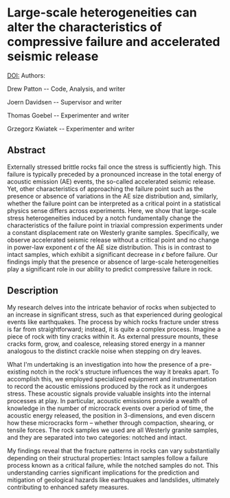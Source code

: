 # Large-scale heterogeneities can alter the characteristics of compressive failure and accelerated seismic release
[DOI:](https://doi.org/10.1103/PhysRevE.108.014131)
Authors: 

Drew Patton      -- Code, Analysis, and writer

Joern Davidsen   --      Supervisor and writer

Thomas Goebel    --    Experimenter and writer

Grzegorz Kwiatek --    Experimenter and writer

## Abstract
Externally stressed brittle rocks fail once the stress is sufficiently high. This failure is typically preceded by
a pronounced increase in the total energy of acoustic emission (AE) events, the so-called accelerated seismic
release. Yet, other characteristics of approaching the failure point such as the presence or absence of variations
in the AE size distribution and, similarly, whether the failure point can be interpreted as a critical point in a
statistical physics sense differs across experiments. Here, we show that large-scale stress heterogeneities induced
by a notch fundamentally change the characteristics of the failure point in triaxial compression experiments under
a constant displacement rate on Westerly granite samples. Specifically, we observe accelerated seismic release
without a critical point and no change in power-law exponent $\epsilon$ of the AE size distribution. This is in contrast to
intact samples, which exhibit a significant decrease in $\epsilon$ before failure. Our findings imply that the presence or
absence of large-scale heterogeneities play a significant role in our ability to predict compressive failure in rock.

## Description
My research delves into the intricate behavior of rocks when subjected to an increase in significant stress, such as that experienced during geological events like earthquakes.
The process by which rocks fracture under stress is far from straightforward; instead, it is quite a complex process. Imagine a piece of rock with tiny cracks within it. 
As external pressure mounts, these cracks form, grow, and coalesce, releasing stored energy in a manner analogous to the distinct crackle noise when stepping on dry leaves.

What I'm undertaking is an investigation into how the presence of a pre-existing notch in the rock's structure influences the way it breaks apart.
To accomplish this, we employed specialized equipment and instrumentation to record the acoustic emissions produced by the rock as it undergoes stress. 
These acoustic signals provide valuable insights into the internal processes at play. In particular, acoustic emissions provide a wealth of knowledge in the number of microcrack events over a period of time, the acoustic energy released, the position in 3-dimensions,
and even discern how these microcracks form – whether through compaction, shearing, or tensile forces.
The rock samples we used are all Westerly granite samples, and they are separated into two categories: notched and intact.

My findings reveal that the fracture patterns in rocks can vary substantially depending on their structural properties: Intact samples follow a failure process known as a critical failure, while the notched samples do not. This understanding carries significant implications for the prediction and mitigation of geological hazards like earthquakes and landslides, ultimately contributing to enhanced safety measures.



